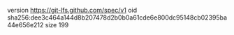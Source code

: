 version https://git-lfs.github.com/spec/v1
oid sha256:dee3c464a144d8b207478d2b0b0a61cde6e800dc95148cb02395ba44e656e212
size 199

